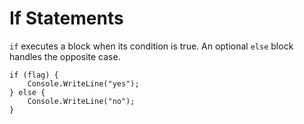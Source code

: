 # If Statements

`if` executes a block when its condition is true. An optional `else` block handles the opposite case.

```dream
if (flag) {
    Console.WriteLine("yes");
} else {
    Console.WriteLine("no");
}
```

